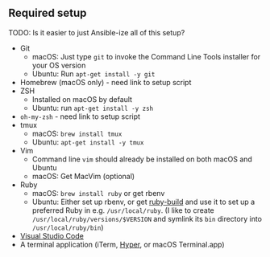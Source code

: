 

## Required setup

TODO: Is it easier to just Ansible-ize all of this setup?

* Git
  * macOS: Just type `git` to invoke the Command Line Tools installer for your OS version
  * Ubuntu: Run `apt-get install -y git`
* Homebrew (macOS only) - need link to setup script
* ZSH
  * Installed on macOS by default
  * Ubuntu: run `apt-get install -y zsh`
* `oh-my-zsh` - need link to setup script
* tmux
  * macOS: `brew install tmux`
  * Ubuntu: `apt-get install -y tmux`
* Vim
  * Command line `vim` should already be installed on both macOS and Ubuntu
  * macOS: Get MacVim (optional)
* Ruby
  * macOS: `brew install ruby` or get rbenv
  * Ubuntu: Either set up rbenv, or get [ruby-build](https://github.com/rbenv/ruby-build) and use it to set up a preferred Ruby in e.g. `/usr/local/ruby`. (I like to create `/usr/local/ruby/versions/$VERSION` and symlink its `bin` directory into `/usr/local/ruby/bin`)
* [Visual Studio Code](http://code.visualstudio.com/)
* A terminal application (iTerm, [Hyper](https://hyper.is), or macOS Terminal.app)